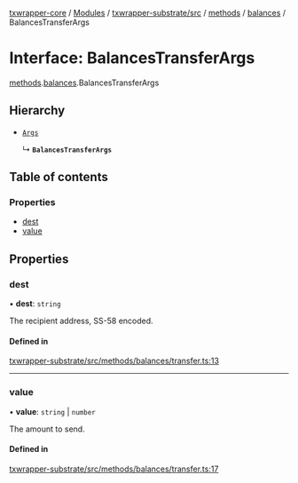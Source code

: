 [txwrapper-core](../README.md) / [Modules](../modules.md) / [txwrapper-substrate/src](../modules/txwrapper_substrate_src.md) / [methods](../modules/txwrapper_substrate_src.methods.md) / [balances](../modules/txwrapper_substrate_src.methods.balances.md) / BalancesTransferArgs

# Interface: BalancesTransferArgs

[methods](../modules/txwrapper_substrate_src.methods.md).[balances](../modules/txwrapper_substrate_src.methods.balances.md).BalancesTransferArgs

## Hierarchy

- [`Args`](../modules/txwrapper_core_src.md#args)

  ↳ **`BalancesTransferArgs`**

## Table of contents

### Properties

- [dest](txwrapper_substrate_src.methods.balances.BalancesTransferArgs.md#dest)
- [value](txwrapper_substrate_src.methods.balances.BalancesTransferArgs.md#value)

## Properties

### dest

• **dest**: `string`

The recipient address, SS-58 encoded.

#### Defined in

[txwrapper-substrate/src/methods/balances/transfer.ts:13](https://github.com/paritytech/txwrapper-core/blob/d3e4018/packages/txwrapper-substrate/src/methods/balances/transfer.ts#L13)

___

### value

• **value**: `string` \| `number`

The amount to send.

#### Defined in

[txwrapper-substrate/src/methods/balances/transfer.ts:17](https://github.com/paritytech/txwrapper-core/blob/d3e4018/packages/txwrapper-substrate/src/methods/balances/transfer.ts#L17)
